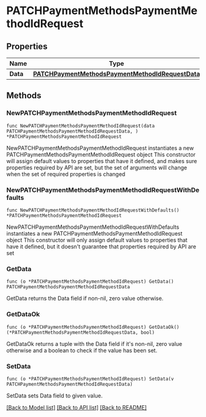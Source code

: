 # PATCHPaymentMethodsPaymentMethodIdRequest

## Properties

Name | Type | Description | Notes
------------ | ------------- | ------------- | -------------
**Data** | [**PATCHPaymentMethodsPaymentMethodIdRequestData**](PATCHPaymentMethodsPaymentMethodIdRequestData.md) |  | 

## Methods

### NewPATCHPaymentMethodsPaymentMethodIdRequest

`func NewPATCHPaymentMethodsPaymentMethodIdRequest(data PATCHPaymentMethodsPaymentMethodIdRequestData, ) *PATCHPaymentMethodsPaymentMethodIdRequest`

NewPATCHPaymentMethodsPaymentMethodIdRequest instantiates a new PATCHPaymentMethodsPaymentMethodIdRequest object
This constructor will assign default values to properties that have it defined,
and makes sure properties required by API are set, but the set of arguments
will change when the set of required properties is changed

### NewPATCHPaymentMethodsPaymentMethodIdRequestWithDefaults

`func NewPATCHPaymentMethodsPaymentMethodIdRequestWithDefaults() *PATCHPaymentMethodsPaymentMethodIdRequest`

NewPATCHPaymentMethodsPaymentMethodIdRequestWithDefaults instantiates a new PATCHPaymentMethodsPaymentMethodIdRequest object
This constructor will only assign default values to properties that have it defined,
but it doesn't guarantee that properties required by API are set

### GetData

`func (o *PATCHPaymentMethodsPaymentMethodIdRequest) GetData() PATCHPaymentMethodsPaymentMethodIdRequestData`

GetData returns the Data field if non-nil, zero value otherwise.

### GetDataOk

`func (o *PATCHPaymentMethodsPaymentMethodIdRequest) GetDataOk() (*PATCHPaymentMethodsPaymentMethodIdRequestData, bool)`

GetDataOk returns a tuple with the Data field if it's non-nil, zero value otherwise
and a boolean to check if the value has been set.

### SetData

`func (o *PATCHPaymentMethodsPaymentMethodIdRequest) SetData(v PATCHPaymentMethodsPaymentMethodIdRequestData)`

SetData sets Data field to given value.



[[Back to Model list]](../README.md#documentation-for-models) [[Back to API list]](../README.md#documentation-for-api-endpoints) [[Back to README]](../README.md)


